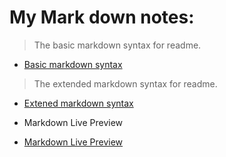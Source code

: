 # My Mark down notes:
> The basic markdown syntax for readme.
- [Basic markdown syntax](https://www.markdownguide.org/basic-syntax/)
> The extended markdown syntax for readme.
- [Extened markdown syntax](https://www.markdownguide.org/extended-syntax/)

* Markdown Live Preview
- [Markdown Live Preview](https://markdownlivepreview.com/) 
  
